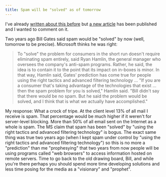 ```yaml
---
title: Spam will be "solved" as of tomorrow
---
```


I've already [written about this before](http://www.wincent.com/a/about/wincent/weblog/archives/2006/01/spam_to_be_elim.php) but [a new article](http://seattlepi.nwsource.com/business/256579_software23.asp) has been published and I wanted to comment on it.

Two years ago Bill Gates said spam would be "solved" by now (well, tomorrow to be precise). Microsoft thinks he was right:

> To "solve" the problem for consumers in the short run doesn't require eliminating spam entirely, said Ryan Hamlin, the general manager who oversees the company's anti-spam programs. Rather, he said, the idea is to contain it to the point that its impact on in-boxes is minor. In that way, Hamlin said, Gates' prediction has come true for people using the right tactics and advanced filtering technology ... "If you are a consumer that's taking advantage of the technologies that exist ... then the spam problem for you is solved," Hamlin said. "Bill didn't say that there would be no spam. But he said the problem would be solved, and I think that is what we actually have accomplished."

My response: What a crock of tripe. At the client level 13% of all mail I receive is spam. That percentage would be much higher if it weren't for server-level blocking. More than 50% of all email sent on the Internet as a whole is spam. The MS claim that spam has been "solved" by "using the right tactics and advanced filtering technology" is bogus. The exact same thing was true two years ago (when I kept spam under control by "using the right tactics and advanced filtering technology") so this is no more a "prediction" than me "prophesying" that two years from now people will be using programs called "web browsers" to access information hosted on remote servers. Time to go back to the old drawing board, Bill, and while you're there perhaps you should spend more time developing solutions and less time posing for the media as a "visionary" and "prophet".
